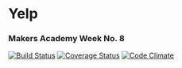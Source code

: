 # Yelp
### Makers Academy Week No. 8

[![Build Status](https://travis-ci.org/KatHicks/yelp.svg?branch=master)](https://travis-ci.org/KatHicks/yelp) [![Coverage Status](https://coveralls.io/repos/github/KatHicks/yelp/badge.svg?branch=master)](https://coveralls.io/github/KatHicks/yelp?branch=master) [![Code Climate](https://codeclimate.com/github/KatHicks/thermostat/badges/gpa.svg)](https://codeclimate.com/github/KatHicks/thermostat)
